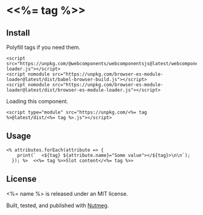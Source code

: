 &lt;<%= tag %>&gt;
====

Install
----

Polyfill tags if you need them.

```
<script src="https://unpkg.com/@webcomponents/webcomponentsjs@latest/webcomponents-loader.js"></script>
<script nomodule src="https://unpkg.com/browser-es-module-loader@latest/dist/babel-browser-build.js"></script>
<script nomodule src="https://unpkg.com/browser-es-module-loader@latest/dist/browser-es-module-loader.js"></script>
```

Loading this component.

```
<script type="module" src="https://unpkg.com/<%= tag %>@latest/dist/<%= tag %>.js"></script>

```

Usage
----

```
<% attributes.forEach(attribute => {
    print(`  <${tag} ${attribute.name}="Some value"></${tag}>\n\n`);
  }); %>  <<%= tag %>>Slot content</<%= tag %>>
```

License
----

<%= name %> is released under an MIT license.

Built, tested, and published with [Nutmeg](https://nutmeg.tools).
